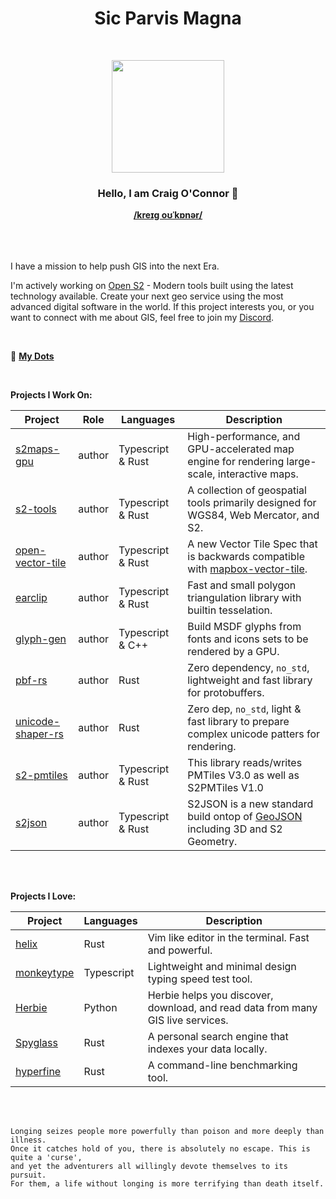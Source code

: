 <div align="center">
  <h1>Sic Parvis Magna</h1>
  </br>

  <img width="180px" src="https://github.com/CraigglesO/CraigglesO/assets/5249140/e101f98e-d8ea-4fd2-941a-a8d0360b5b5b"></img>

  <h3>
    <strong>Hello, I am Craig O'Connor 🤙</strong>
  </h3>
  <strong><a href="http://ipa-reader.xyz/?text=kre%C9%AA%C9%A1%20o%CA%8A%CB%88k%C9%92n%C9%99r">/kreɪɡ oʊˈkɒnər/</a></strong>
</div>

</br>
</br>
</br>

I have a mission to help push GIS into the next Era.

I'm actively working on [Open S2](https://github.com/Open-S2) - Modern tools built using the latest technology available. Create your next geo service using the most advanced digital software in the world. If this project interests you, or you want to connect with me about GIS, feel free to join my [Discord](https://discord.opens2.com).

</br>

💠 **[My Dots](https://github.com/CraigglesO/.config)**

</br>

**Projects I Work On:**

| Project                  | Role   | Languages         | Description                                                                                    |
| ------------------------ | ------ | ----------------- | ---------------------------------------------------------------------------------------------- |
| [s2maps-gpu]             | author | Typescript & Rust | High-performance, and GPU-accelerated map engine for rendering large-scale, interactive maps.  |
| [s2-tools]               | author | Typescript & Rust | A collection of geospatial tools primarily designed for WGS84, Web Mercator, and S2.           |
| [open-vector-tile]       | author | Typescript & Rust | A new Vector Tile Spec that is backwards compatible with [mapbox-vector-tile].                 |
| [earclip]                | author | Typescript & Rust | Fast and small polygon triangulation library with builtin tesselation.                         |
| [glyph-gen]              | author | Typescript & C++  | Build MSDF glyphs from fonts and icons sets to be rendered by a GPU.                           |
| [pbf-rs]                 | author | Rust              | Zero dependency, `no_std`, lightweight and fast library for protobuffers.                      |
| [unicode-shaper-rs]      | author | Rust              | Zero dep, `no_std`, light & fast library to prepare complex unicode patters for rendering.     |
| [s2-pmtiles]             | author | Typescript & Rust | This library reads/writes PMTiles V3.0 as well as S2PMTiles V1.0                               |
| [s2json]                 | author | Typescript & Rust | S2JSON is a new standard build ontop of [GeoJSON] including 3D and S2 Geometry.                |

</br>
</br>

**Projects I Love:**

| Project                  | Languages         | Description                                                                     |
| ------------------------ | ----------------- | ------------------------------------------------------------------------------- |
| [helix]                  | Rust              | Vim like editor in the terminal. Fast and powerful.                             |
| [monkeytype]             | Typescript        | Lightweight and minimal design typing speed test tool.                          |
| [Herbie]                 | Python            | Herbie helps you discover, download, and read data from many GIS live services. |
| [Spyglass]               | Rust              | A personal search engine that indexes your data locally.                        |
| [hyperfine]              | Rust              | A command-line benchmarking tool.                                               |

[s2maps-gpu]: https://github.com/Open-S2/s2maps-gpu
[s2-tools]: https://github.com/Open-S2/s2-tools
[open-vector-tile]: https://github.com/Open-S2/open-vector-tile
[earclip]: https://github.com/Open-S2/earclip
[glyph-gen]: https://github.com/Open-S2/glyph-gen
[pbf-rs]: https://github.com/Open-S2/pbf-rs
[unicode-shaper-rs]: https://github.com/Open-S2/unicode-shaper-rust
[s2-pmtiles]: https://github.com/Open-S2/s2-pmtiles
[mapbox-vector-tile]: https://github.com/mapbox/vector-tile-js
[s2json]: https://github.com/Open-S2/s2json

[helix]: https://github.com/helix-editor/helix
[monkeytype]: https://github.com/monkeytypegame/monkeytype
[Herbie]: https://github.com/blaylockbk/Herbie
[Spyglass]: https://github.com/spyglass-search/spyglass
[hyperfine]: https://github.com/sharkdp/hyperfine

[GeoJSON]: https://geojson.org/

</br>
</br>

```
Longing seizes people more powerfully than poison and more deeply than illness.
Once it catches hold of you, there is absolutely no escape. This is quite a 'curse',
and yet the adventurers all willingly devote themselves to its pursuit.
For them, a life without longing is more terrifying than death itself.
```
